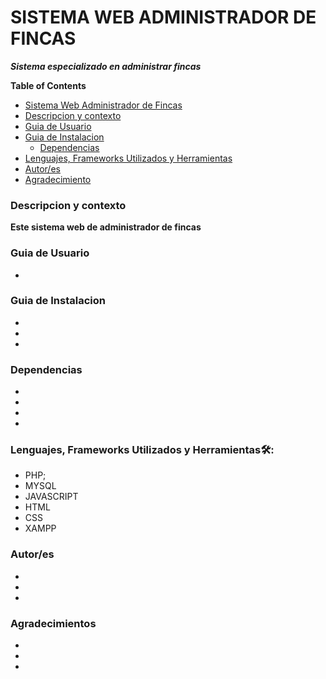# SISTEMA WEB ADMINISTRADOR DE FINCAS
***Sistema especializado en administrar fincas***

**Table of Contents**

- [Sistema Web Administrador de Fincas](#sitema-web-administrador-de-fincas)
- [Descripcion y contexto](###descripcion-y-contexto)
- [Guia de Usuario](###guia-de-usuario)
- [Guia de Instalacion](###guia-de-instalacion)
  - [Dependencias](###dependencias)
- [Lenguajes, Frameworks Utilizados y Herramientas](###Lenguajes,-Frameworks,-Utilizados-y-herramientas)
- [Autor/es](###autor/es)
- [Agradecimiento](###agradecimiento)


### Descripcion y contexto
 **Este sistema web de administrador de fincas**
### Guia de Usuario
 -
### Guia de Instalacion
 -
 -
 -
### Dependencias
 -
 -
 -
 -
### Lenguajes, Frameworks Utilizados y Herramientas🛠️:
 - PHP;
 - MYSQL
 - JAVASCRIPT
 - HTML
 - CSS 
 - XAMPP
### Autor/es
 -
 -
 -
### Agradecimientos
 -
 -
 -


 
